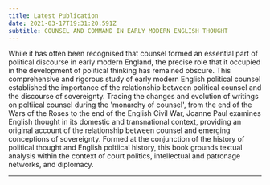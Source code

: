 ```yaml
---
title: Latest Publication
date: 2021-03-17T19:31:20.591Z
subtitle: COUNSEL AND COMMAND IN EARLY MODERN ENGLISH THOUGHT
---
```


While it has often been recognised that counsel formed an essential part of political discourse in early modern England, the precise role that it occupied in the development of political thinking has remained obscure. This comprehensive and rigorous study of early modern English political counsel established the importance of the relationship between political counsel and the discourse of sovereignty. Tracing the changes and evolution of writings on poltiical counsel during the 'monarchy of counsel', from the end of the Wars of the Roses to the end of the English Civil War, Joanne Paul examines English thought in its domestic and transnational context, providing an original account of the relationship between counsel and emerging conceptions of sovereignty. Formed at the conjunction of the history of political thought and English poltiical history, this book grounds textual analysis within the context of court politics, intellectual and patronage networks, and diplomacy.

---
